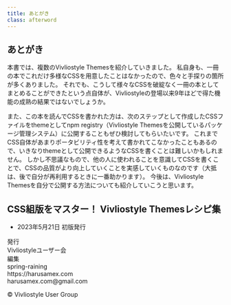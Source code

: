 ```yaml
---
title: あとがき
class: afterword
---
```


## あとがき

本書では、複数のVivliostyle Themesを紹介していきました。
私自身も、一冊の本でこれだけ多様なCSSを用意したことはなかったので、色々と手探りの箇所が多くありました。
それでも、こうして様々なCSSを破綻なく一冊の本としてまとめることができたという点自体が、Vivliostyleの登場以来9年ほどで得た機能の成熟の結果ではないでしょうか。

また、この本を読んでCSSを書かれた方は、次のステップとして作成したCSSファイルをthemeとしてnpm registry（Vivliostyle Themesを公開しているパッケージ管理システム）に公開することもぜひ検討してもらいたいです。
これまでCSS自体があまりポータビリティ性を考えて書かれてこなかったこともあるので、いきなりthemeとして公開できるようなCSSを書くことは難しいかもしれません。
しかし不思議なもので、他の人に使われることを意識してCSSを書くことで、CSSの品質がより向上していくことを実感していくものなのです（大抵は、後で自分が再利用するときに一番助かります）。
今後は、Vivliostyle Themesを自分で公開する方法についても紹介していこうと思います。

<section id="colophon">
<h2>CSS組版をマスター！ Vivliostyle Themesレシピ集</h2>

<ul class="editions">
  <li>
    <time datetime="2023-05-21">2023年5月21日</time>
    初版発行
  </li>
</ul>

<div class="info">
  <div>発行</div>
  <div>Vivliostyleユーザー会</div>
  <div>編集</div>
  <div>
    spring-raining<br />
    https://harusamex.com<br />
    harusamex.com@gmail.com
  </div>
</div>

© Vivliostyle User Group
</section>
